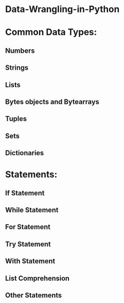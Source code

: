 # Data-Wrangling-in-Python

# Common Data Types:

## Numbers 
## Strings
## Lists
## Bytes objects and Bytearrays
## Tuples
## Sets
## Dictionaries

# Statements:

## If Statement
## While Statement
## For Statement
## Try Statement
## With Statement
## List Comprehension
## Other Statements
